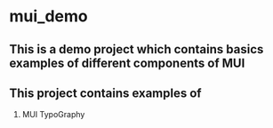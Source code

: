 # mui_demo

## This is a demo project which contains basics examples of different components of MUI

## This project contains examples of 
1. MUI TypoGraphy
